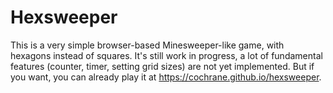 Hexsweeper
==========

This is a very simple browser-based Minesweeper-like game, with hexagons instead of squares. It's still work in progress, a lot of fundamental features (counter, timer, setting grid sizes) are not yet implemented. But if you want, you can already play it at <https://cochrane.github.io/hexsweeper>.